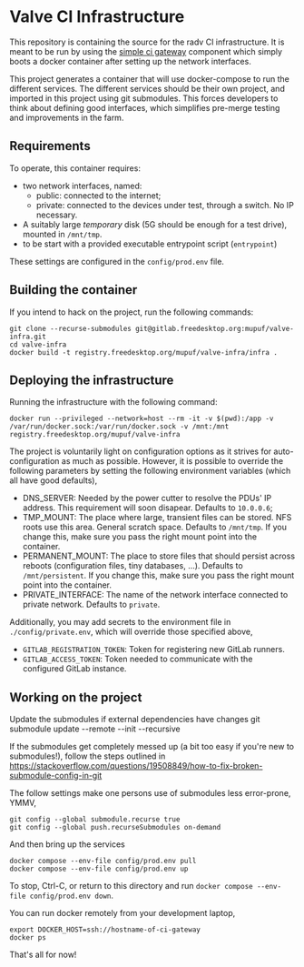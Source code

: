 # Valve CI Infrastructure

This repository is containing the source for the radv CI infrastructure. It is
meant to be run by using the [simple ci gateway]() component which simply
boots a docker container after setting up the network interfaces.

This project generates a container that will use docker-compose to run the
different services. The different services should be their own project, and
imported in this project using git submodules. This forces developers to think
about defining good interfaces, which simplifies pre-merge testing and
improvements in the farm.

## Requirements

To operate, this container requires:

 * two network interfaces, named:
   * public: connected to the internet;
   * private: connected to the devices under test, through a switch. No IP necessary.
 * A suitably large *temporary* disk (5G should be enough for a test
     drive), mounted in `/mnt/tmp`.
 * to be start with a provided executable entrypoint script (`entrypoint`)

These settings are configured in the `config/prod.env` file.

## Building the container

If you intend to hack on the project, run the following commands:

    git clone --recurse-submodules git@gitlab.freedesktop.org:mupuf/valve-infra.git
    cd valve-infra
    docker build -t registry.freedesktop.org/mupuf/valve-infra/infra .

## Deploying the infrastructure

Running the infrastructure with the following command:

    docker run --privileged --network=host --rm -it -v $(pwd):/app -v /var/run/docker.sock:/var/run/docker.sock -v /mnt:/mnt registry.freedesktop.org/mupuf/valve-infra

The project is voluntarily light on configuration options as it
strives for auto-configuration as much as possible. However, it is
possible to override the following parameters by setting the following
environment variables (which all have good defaults),

* DNS_SERVER: Needed by the power cutter to resolve the PDUs' IP address. This
  requirement will soon disapear. Defaults to `10.0.0.6`;
* TMP_MOUNT: The place where large, transient files can be stored. NFS roots
  use this area. General scratch space. Defaults to `/mnt/tmp`. If you change
  this, make sure you pass the right mount point into the container.
* PERMANENT_MOUNT: The place to store files that should persist across reboots
  (configuration files, tiny databases, ...). Defaults to `/mnt/persistent`.
  If you change this, make sure you pass the right mount point into the container.
* PRIVATE_INTERFACE: The name of the network interface connected to private
  network. Defaults to `private`.

Additionally, you may add secrets to the environment file in `./config/private.env`, which will override those specified above,

* `GITLAB_REGISTRATION_TOKEN`: Token for registering new GitLab runners.
* `GITLAB_ACCESS_TOKEN`: Token needed to communicate with the configured GitLab instance.

## Working on the project

Update the submodules if external dependencies have changes
    git submodule update --remote --init --recursive

If the submodules get completely messed up (a bit too easy if you're
new to submodules!), follow the steps outlined in https://stackoverflow.com/questions/19508849/how-to-fix-broken-submodule-config-in-git

The follow settings make one persons use of submodules less
error-prone, YMMV,

    git config --global submodule.recurse true
    git config --global push.recurseSubmodules on-demand

And then bring up the services

    docker compose --env-file config/prod.env pull
    docker compose --env-file config/prod.env up

To stop, Ctrl-C, or return to this directory and run `docker compose
--env-file config/prod.env down`.

You can run docker remotely from your development laptop,

    export DOCKER_HOST=ssh://hostname-of-ci-gateway
    docker ps

That's all for now!
